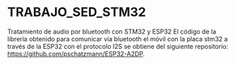 # TRABAJO_SED_STM32
 Tratamiento de audio por bluetooth con STM32 y ESP32
El código de la librería obtenido para comunicar via bluetooth el móvil con la placa stm32 a través de la ESP32 con el protocolo I2S se obtiene del siguiente repositorio: https://github.com/pschatzmann/ESP32-A2DP. 
